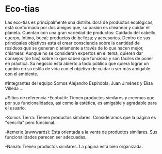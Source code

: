 # Eco-tias

Las eco-tías es principalmente una distribuidora de productos ecológicos, está conformado por dos amigos que, su pasión es chismear y cuidar el planeta. Cuentan con una gran variedad de productos: Cuidado del cabello, cuerpo, íntimo, bucal; productos de belleza; y accesorios.
Dentro de sus principales objetivos está el crear consciencia sobre la cantidad de residuos que se generan diariamente a través de lo que hacen mejor, chismear.
Aunque no se consideran expertos en el tema, quieren dar consejos (de tías) sobre lo que saben que funciona y son fáciles de poner en práctica.
Su negocio está abierto a todo público que quiera lograr un cambio en su estilo de vida con el objetivo de cuidar o ser más amigable con el ambiente.

#Integrantes del equipo
Somos Alejandro Espíndola, Juan Jiménez y Elisa Villeda ...

#Sitios de referencia
-Ecobutik: Tienen productos similares y creemos que por sus funcionalidades, así como la estética, es amigable y agradable para el usuario.

-Somos Tierra: Tienen productos similares. Consideramos que la página es "sencilla" pero funcional.

-itemerie (awwwards): Está orientada a la venta de productos similares. Sus funcionalidades parecen ser adecuadas. 

-Nanah: Tienen productos similares. La página está bien organizada. 
